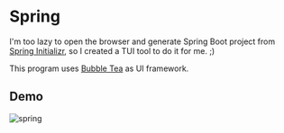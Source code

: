 # Spring

I'm too lazy to open the browser and generate Spring Boot project from [Spring Initializr](https://start.spring.io/), so I created a TUI tool to do it for me. ;)

This program uses [Bubble Tea](https://github.com/charmbracelet/bubbletea) as UI framework.

## Demo

![spring](https://github.com/justanoobcoder/spring/assets/57614330/4e800485-3b22-4d4b-8faa-20e7e94a3151)

